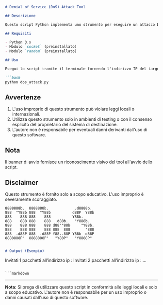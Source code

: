 
```markdown
# Denial of Service (DoS) Attack Tool

## Descrizione

Questo script Python implementa uno strumento per eseguire un attacco Denial of Service (DoS) inviando pacchetti UDP al target specificato. L'attacco consiste nell'invio continuo di pacchetti di dimensioni casuali al target, sovraccaricandone la capacità di risposta.

## Requisiti

- Python 3.x
- Modulo `socket` (preinstallato)
- Modulo `random` (preinstallato)

## Uso

Esegui lo script tramite il terminale fornendo l'indirizzo IP del target e la porta desiderata quando richiesto.

```bash
python dos_attack.py
```

## Avvertenze

1. L'uso improprio di questo strumento può violare leggi locali o internazionali.
2. Utilizza questo strumento solo in ambienti di testing o con il consenso esplicito del proprietario del sistema di destinazione.
3. L'autore non è responsabile per eventuali danni derivanti dall'uso di questo software.

## Nota

Il banner di avvio fornisce un riconoscimento visivo del tool all'avvio dello script.

## Disclaimer

Questo strumento è fornito solo a scopo educativo. L'uso improprio è severamente scoraggiato.

```
8888888b.  8888888b.            .d8888b.  
888  "Y88b 888  "Y88b          d88P  Y88b 
888    888 888    888          Y88b.      
888    888 888    888  .d88b.   "Y888b.   
888    888 888    888 d88""88b     "Y88b. 
888    888 888    888 888  888       "888 
888  .d88P 888  .d88P Y88..88P Y88b  d88P 
8888888P"  8888888P"   "Y88P"   "Y8888P"  
                                          
```

```markdown
# Output (Esempio)

```
Invitati 1 pacchetti all'indirizzo ip : <IP del Target>
Invitati 2 pacchetti all'indirizzo ip : <IP del Target>
...
```

```markdown
```

---

**Nota:** Si prega di utilizzare questo script in conformità alle leggi locali e solo a scopo educativo. L'autore non è responsabile per un uso improprio o danni causati dall'uso di questo software.
```
